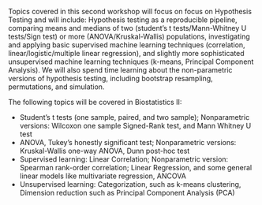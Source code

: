 Topics covered in this second workshop will focus on focus on Hypothesis Testing and will include: Hypothesis testing as a reproducible pipeline, comparing means and medians of two (student’s t tests/Mann-Whitney U tests/Sign test) or more (ANOVA/Kruskal-Wallis) populations, investigating and applying basic supervised machine learning techniques (correlation, linear/logistic/multiple linear regression), and slightly more sophisticated unsupervised machine learning techniques (k-means, Principal Component Analysis). We will also spend time learning about the non-parametric versions of hypothesis testing, including bootstrap resampling, permutations, and simulation.

The following topics will be covered in Biostatistics II: 
- Student’s t tests (one sample, paired, and two sample); Nonparametric versions: Wilcoxon one sample Signed-Rank test, and Mann Whitney U test
- ANOVA, Tukey’s honestly significant test; Nonparametric versions: Kruskal-Wallis one-way ANOVA, Dunn post-hoc test
- Supervised learning: Linear Correlation; Nonparametric version: Spearman rank-order correlation; Linear Regression, and some general linear models like multivariate regression, ANCOVA
- Unsupervised learning: Categorization, such as k-means clustering, Dimension reduction such as Principal Component Analysis (PCA)
